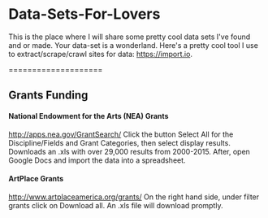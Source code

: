 Data-Sets-For-Lovers
====================

This is the place where I will share some pretty cool data sets I've found and or made. Your data-set is a wonderland. Here's a pretty cool tool I use to extract/scrape/crawl sites for data: https://import.io. 

====================

## Grants Funding
#### National Endowment for the Arts (NEA) Grants
http://apps.nea.gov/GrantSearch/
Click the button Select All for the Discipline/Fields and Grant Categories, then select display results. Downloads an .xls with over 29,000 results from 2000-2015. After, open Google Docs and import the data into a spreadsheet.

#### ArtPlace Grants
http://www.artplaceamerica.org/grants/
On the right hand side, under filter grants click on Download all. An .xls file will download promptly.
